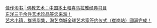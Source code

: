   
[佳作淘书 |  佛教艺术：中国本土和喜马拉雅经典书目](http://www.dianyue.me/archives/972/pujul89gov22x3sz/)  
[东洋三千余件艺术珍品等您来淘！](http://www.dianyue.me/archives/391/bahwc8qj82y4yg5o/)  
[艺术小镇，群贤毕集，淘艺商城全球艺术家签约仪式（崔岗站）圆满完成！](http://www.dianyue.me/archives/896/lh4mvvb06nhrgz60/)